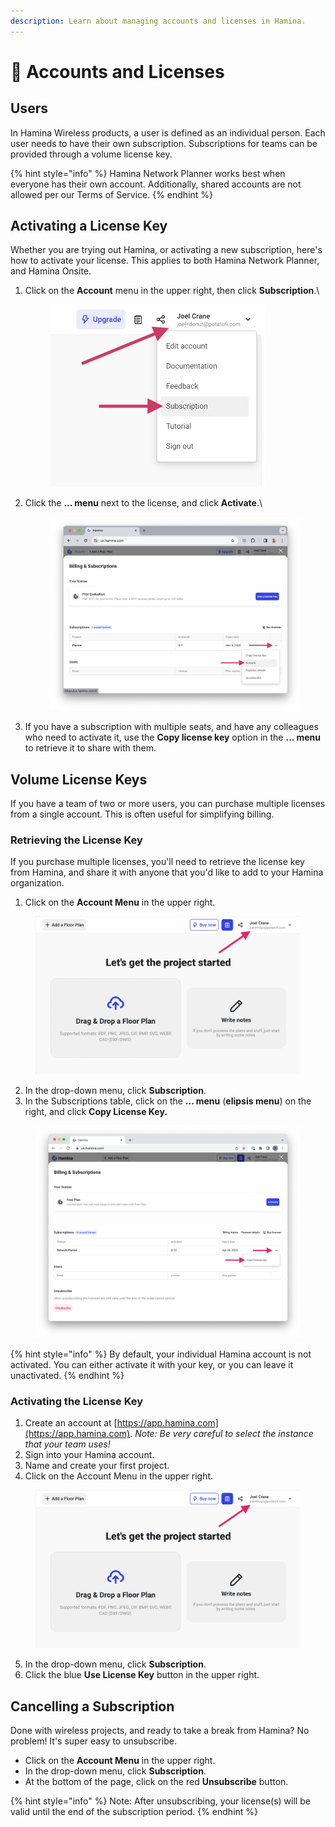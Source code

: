 ```yaml
---
description: Learn about managing accounts and licenses in Hamina.
---
```


# 🔑 Accounts and Licenses

## Users

In Hamina Wireless products, a user is defined as an individual person. Each user needs to have their own subscription. Subscriptions for teams can be provided through a volume license key.

{% hint style="info" %}
Hamina Network Planner works best when everyone has their own account. Additionally, shared accounts are not allowed per our Terms of Service.
{% endhint %}

## Activating a License Key

Whether you are trying out Hamina, or activating a new subscription, here's how to activate your license. This applies to both Hamina Network Planner, and Hamina Onsite.

1.  Click on the **Account** menu in the upper right, then click **Subscription**.\


    <div align="left">

    <figure><img src=".gitbook/assets/account.png" alt="" width="344"><figcaption></figcaption></figure>

    </div>
2.  Click the **... menu** next to the license, and click **Activate**.\


    <div align="left">

    <figure><img src=".gitbook/assets/activate_trial (1).png" alt="" width="563"><figcaption></figcaption></figure>

    </div>
3. If you have a subscription with multiple seats, and have any colleagues who need to activate it, use the **Copy license key** option in the **... menu** to retrieve it to share with them.

## Volume License Keys

If you have a team of two or more users, you can purchase multiple licenses from a single account. This is often useful for simplifying billing.

### Retrieving the License Key

If you purchase multiple licenses, you'll need to retrieve the license key from Hamina, and share it with anyone that you'd like to add to your Hamina organization.

1. Click on the **Account Menu** in the upper right.

<div align="left">

<figure><img src=".gitbook/assets/account_menu (1).png" alt=""><figcaption></figcaption></figure>

</div>

2. In the drop-down menu, click **Subscription**.
3. In the Subscriptions table, click on the **... menu** (**elipsis menu**) on the right, and click **Copy License Key.**

<div align="left">

<figure><img src=".gitbook/assets/copy_license_key.png" alt=""><figcaption></figcaption></figure>

</div>

{% hint style="info" %}
By default, your individual Hamina account is not activated. You can either activate it with your key, or you can leave it unactivated.
{% endhint %}

### Activating the License Key

1. Create an account at [https://app.hamina.com](https://app.hamina.com). _Note: Be very careful to select the instance that your team uses!_
2. Sign into your Hamina account.
3. Name and create your first project.
4. Click on the Account Menu in the upper right.

<figure><img src=".gitbook/assets/account_menu (1).png" alt=""><figcaption></figcaption></figure>



5. In the drop-down menu, click **Subscription**.
6. Click the blue **Use License Key** button in the upper right.

## Cancelling a Subscription

Done with wireless projects, and ready to take a break from Hamina? No problem! It's super easy to unsubscribe.

* Click on the **Account Menu** in the upper right.
* In the drop-down menu, click **Subscription**.
* At the bottom of the page, click on the red **Unsubscribe** button.

{% hint style="info" %}
Note: After unsubscribing, your license(s) will be valid until the end of the subscription period.
{% endhint %}
